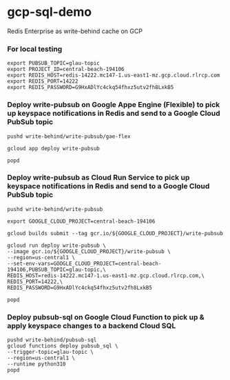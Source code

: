 # gcp-sql-demo
Redis Enterprise as write-behind cache on GCP


### For local testing
```
export PUBSUB_TOPIC=glau-topic
export PROJECT_ID=central-beach-194106
export REDIS_HOST=redis-14222.mc147-1.us-east1-mz.gcp.cloud.rlrcp.com
export REDIS_PORT=14222
export REDIS_PASSWORD=G9HxADlYc4ckq54fhxz5utv2fh8LxkB5
```

### Deploy write-pubsub on Google Appe Engine (Flexible) to pick up keyspace notifications in Redis and send to a Google Cloud PubSub topic
```
pushd write-behind/write-pubsub/gae-flex

gcloud app deploy write-pubsub 

popd
```


### Deploy write-pubsub as Cloud Run Service to pick up keyspace notifications in Redis and send to a Google Cloud PubSub topic
```
pushd write-behind/write-pubsub

export GOOGLE_CLOUD_PROJECT=central-beach-194106

gcloud builds submit --tag gcr.io/${GOOGLE_CLOUD_PROJECT}/write-pubsub

gcloud run deploy write-pubsub \
--image gcr.io/${GOOGLE_CLOUD_PROJECT}/write-pubsub \
--region=us-central1 \
--set-env-vars=GOOGLE_CLOUD_PROJECT=central-beach-194106,PUBSUB_TOPIC=glau-topic,\
REDIS_HOST=redis-14222.mc147-1.us-east1-mz.gcp.cloud.rlrcp.com,\
REDIS_PORT=14222,\
REDIS_PASSWORD=G9HxADlYc4ckq54fhxz5utv2fh8LxkB5

popd
```
   
### Deploy pubsub-sql on Google Cloud Function to pick up & apply keyspace changes to a backend Cloud SQL 
```
pushd write-behind/pubsub-sql
gcloud functions deploy pubsub_sql \
--trigger-topic=glau-topic \
--region=us-central1 \
--runtime python310 
popd
```

